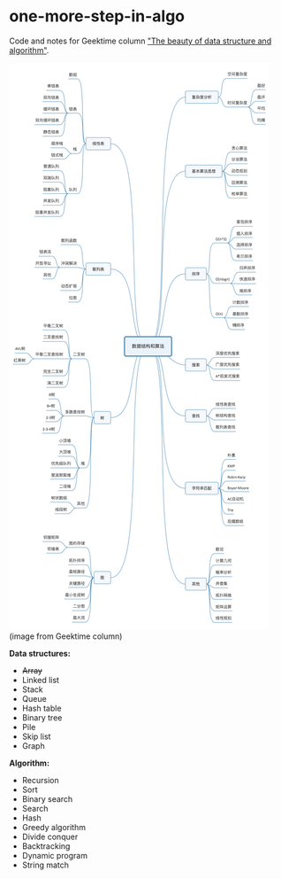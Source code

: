 # one-more-step-in-algo

Code and notes for Geektime column ["The beauty of data structure and algorithm"](https://time.geekbang.org/column/126).

![guideline](guideline.jpg)
(image from Geektime column)

**Data structures:**
- ~~Array~~
- Linked list
- Stack
- Queue
- Hash table
- Binary tree
- Pile
- Skip list
- Graph

**Algorithm:**
- Recursion
- Sort
- Binary search
- Search
- Hash
- Greedy algorithm
- Divide conquer
- Backtracking
- Dynamic program
- String match
